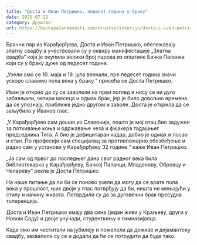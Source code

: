 ```yaml
---
title: "Доста и Иван Петришко, педесет година у браку"
date: 2025-07-21
category: Друштво
url: https://backapalankavesti.com/drustvo/intervju/dosta-i-ivan-petrisko-pedeset-godina-u-braku/
---
```


Брачни пар из Карађорђева, Доста и Иван Петришко, обележавају златну свадбу а учествовали су у оквиру манифестације „Златна свадба“ која је окупила велики број парова из општине Бачка Паланка који су у браку дуже од педесет година.

„Узели смо се 10. маја и 19. јула венчали, пре педесет година значи ускоро славимо пола века у браку.“ присећа се Доста Петришко.

Иван је открио да су се заволели на први поглед и нису се ни дуго забављали, четири месеца и одмах брак, јер је било довољно времена да се упознају, приближе једно другом и заволе. Доста је открила да се заљубила у Иванов глас.

„У Карађорђево сам дошао из Славоније, пошто је мој отац био задужен за поткивање коња и одржавање чеза и фијакера тадашњег председника Тита. А био је дефицитаран кадар, добио је одмах и посао и стан. По професији сам специјалац за противпожарно обезбеђење и радио сам у установи у Карађорђеву 32 године.“ каже Иван Петришко.

„Ја сам од првог до последњег дана свог радног века била библиотекарка у Карађорђеву, Бачкој Паланци, Младенову, Обровцу и Челареву“ рекла је Доста Петришко.

На наше питање да ли би се поново узели да могу да се врате пола века у прошлост, њих двоје у глас потврђују да би, ништа не мењајући у стилу и начину живота. Потврдили су да за дуговечни брак пресудна толеранција.

Доста и Иван Петришко имају два сина (један живи у Краљеву, други у Новом Саду) и двоје унучади, студенткињу и гимназијалца.

Када смо им честитали на јубилеју и пожелели да доживе и дијамантску свадбу, захвалили су се и додали да ће се потрудити да буде тако.
